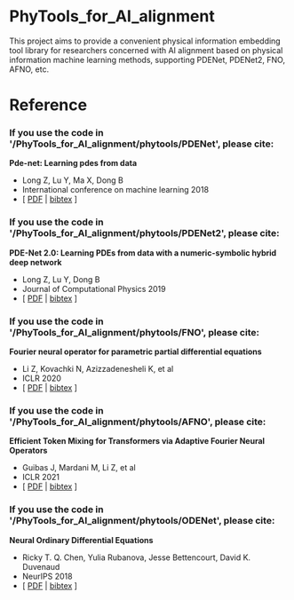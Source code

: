 # PhyTools_for_AI_alignment
This project aims to provide a convenient physical information embedding tool library for researchers concerned with AI alignment based on physical information machine learning methods, supporting PDENet, PDENet2, FNO, AFNO, etc.


# Reference
### If you use the code in '/PhyTools_for_AI_alignment/phytools/PDENet', please cite:

**Pde-net: Learning pdes from data** 

- Long Z, Lu Y, Ma X, Dong B
- International conference on machine learning 2018
- [ [PDF](http://proceedings.mlr.press/v80/long18a/long18a.pdf) | [bibtex](https://scholar.googleusercontent.com/scholar.bib?q=info:KW7G5ZqtD6gJ:scholar.google.com/&output=citation&scisdr=CgWA1LDyEJ_Y5qRtd8o:AAGBfm0AAAAAZARrb8q8Bp-YTbVLUxg6k1WnA04yh8tj&scisig=AAGBfm0AAAAAZARrb_9Zm9dEtLa90PZz11V7zasbeq0a&scisf=4&ct=citation&cd=-1&hl=zh-CN) ]

### If you use the code in '/PhyTools_for_AI_alignment/phytools/PDENet2', please cite:

**PDE-Net 2.0: Learning PDEs from data with a numeric-symbolic hybrid deep network** 

- Long Z, Lu Y, Dong B
- Journal of Computational Physics 2019
- [ [PDF](https://arxiv.org/pdf/1812.04426.pdf) | [bibtex](https://scholar.googleusercontent.com/scholar.bib?q=info:Z01UFVfNxnUJ:scholar.google.com/&output=citation&scisdr=CgWA1IZBEJ_Y5qRzoRM:AAGBfm0AAAAAZAR1uRNpvQgoK1TzB53T2QhTnrOHJjxs&scisig=AAGBfm0AAAAAZAR1uc1111l3T4rErHTpFAtvRa1hNSXn&scisf=4&ct=citation&cd=-1&hl=zh-CN) ]


### If you use the code in '/PhyTools_for_AI_alignment/phytools/FNO', please cite:

**Fourier neural operator for parametric partial differential equations** 

- Li Z, Kovachki N, Azizzadenesheli K, et al
- ICLR 2020
- [ [PDF](https://arxiv.org/pdf/2010.08895.pdf?trk=public_post_comment-text) | [bibtex](https://scholar.googleusercontent.com/scholar.bib?q=info:fI2-mHuyzawJ:scholar.google.com/&output=citation&scisdr=CgWA1LfyEJ_Y5qR4HUw:AAGBfm0AAAAAZAR-BUxuYRPwgQgAV4653HiSU5OTguri&scisig=AAGBfm0AAAAAZAR-BdlR-chaKC2ZUiPHI8BmDpvsUtfy&scisf=4&ct=citation&cd=-1&hl=zh-CN) ]


### If you use the code in '/PhyTools_for_AI_alignment/phytools/AFNO', please cite:

**Efficient Token Mixing for Transformers via Adaptive Fourier Neural Operators** 

- Guibas J, Mardani M, Li Z, et al
- ICLR 2021
- [ [PDF](https://openreview.net/pdf?id=EXHG-A3jlM) | [bibtex](https://scholar.googleusercontent.com/scholar.bib?q=info:-pkJFZnHN-0J:scholar.google.com/&output=citation&scisdr=Cpt_I16bEL-itpvcqnA:AJ9-iYsAAAAAZDvasnBkDImWRHJ5-cS70USNPyU&scisig=AJ9-iYsAAAAAZDvasrzzSYDwExb7RE3VrNcHtu0&scisf=4&ct=citation&cd=-1&hl=en) ]


### If you use the code in '/PhyTools_for_AI_alignment/phytools/ODENet', please cite:

**Neural Ordinary Differential Equations** 

- Ricky T. Q. Chen, Yulia Rubanova, Jesse Bettencourt, David K. Duvenaud
- NeurIPS 2018
- [ [PDF](https://proceedings.neurips.cc/paper_files/paper/2018/file/69386f6bb1dfed68692a24c8686939b9-Paper.pdf) | [bibtex](https://proceedings.neurips.cc/paper_files/paper/2018/file/69386f6bb1dfed68692a24c8686939b9-Bibtex.bib) ]
